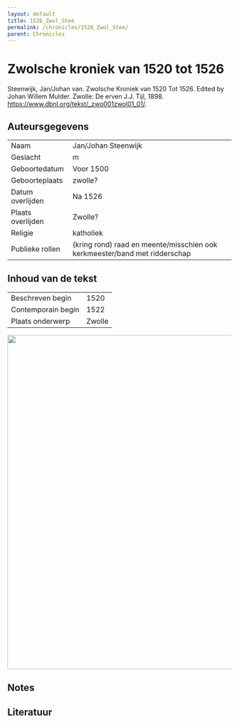 ```yaml
---
layout: default
title: 1526_Zwol_Stee
permalink: /chronicles/1526_Zwol_Stee/
parent: Chronicles
--- 
```



# Zwolsche kroniek van 1520 tot 1526 

Steenwijk, Jan/Johan van. Zwolsche Kroniek van 1520 Tot 1526. Edited by Johan Willem Mulder. Zwolle: De erven J.J. Tijl, 1898. https://www.dbnl.org/tekst/_zwo001zwol01_01/. 

## Auteursgegevens 

| | | 
| --------------- | --------------- | 
| Naam | Jan/Johan Steenwijk | 
| Geslacht | m | 
 | Geboortedatum | Voor 1500 | 
| Geboorteplaats | zwolle? | 
| Datum overlijden | Na 1526 | 
| Plaats overlijden | Zwolle? | 
| Religie | katholiek | 
| Publieke rollen | (kring rond) raad en meente/misschien ook kerkmeester/band met ridderschap | 

## Inhoud van de tekst 

| | | 
| --------------- | --------------- | 
| Beschreven begin | 1520 | 
| Contemporain begin | 1522 | 
| Plaats onderwerp | Zwolle | 

[<img src="..\..\barplots_chronicles\1526_Zwol_Stee.jpg" width="750"/>](..\..\barplots_chronicles\1526_Zwol_Stee.jpg) 

## Notes 

## Literatuur 

